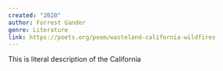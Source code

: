 ```yaml
---
created: "2020"
author: Forrest Gander
genre: Literature
link: https://poets.org/poem/wasteland-california-wildfires
---
```

This is literal description of the California 